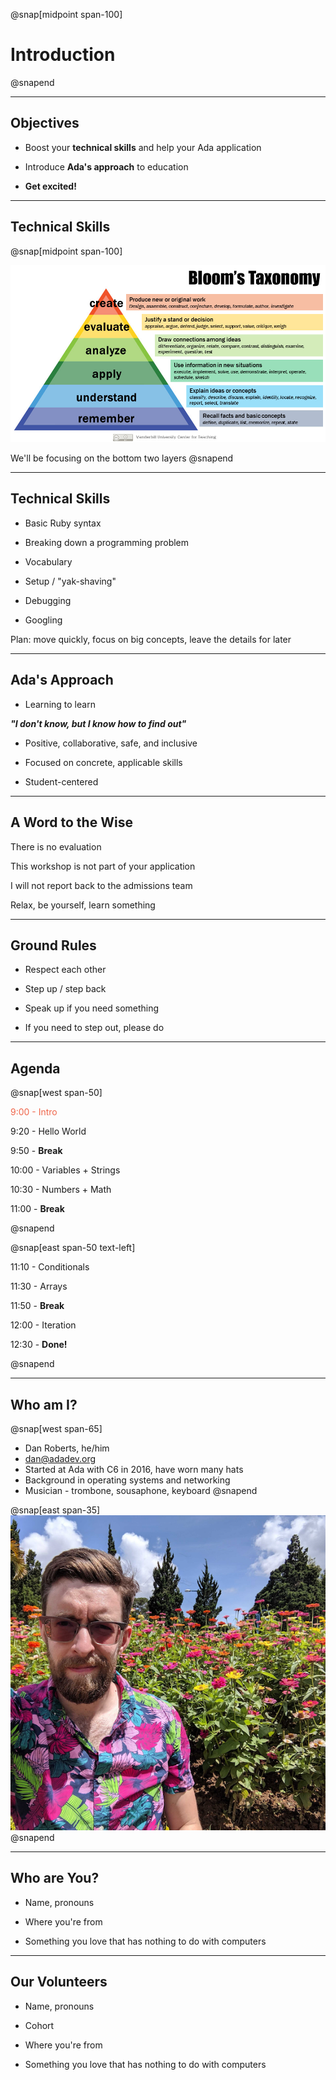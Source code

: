 @snap[midpoint span-100]

# Introduction

@snapend

---

## Objectives

- Boost your **technical skills** and help your Ada application

- Introduce **Ada's approach** to education

- **Get excited!**

---

## Technical Skills

@snap[midpoint span-100]
<br>

![height=400px](assets/images/Blooms-Taxonomy.jpg)

We'll be focusing on the bottom two layers
@snapend

---

## Technical Skills

- Basic Ruby syntax

- Breaking down a programming problem

- Vocabulary

- Setup / "yak-shaving"

- Debugging

- Googling

Plan: move quickly, focus on big concepts, leave the details for later

---


## Ada's Approach

- Learning to learn

<span class="indent">**_"I don't know, but I know how to find out"_**</span>

- Positive, collaborative, safe, and inclusive

- Focused on concrete, applicable skills

- Student-centered

---

## A Word to the Wise

There is no evaluation

This workshop is not part of your application

I will not report back to the admissions team

Relax, be yourself, learn something

---

## Ground Rules

- Respect each other

- Step up / step back

- Speak up if you need something

- If you need to step out, please do

---

## Agenda

<!-- This agenda is a guideline, only hard rule is we'll be done by 12:30 -->

@snap[west span-50]

<span style="color: #EF654A">9:00  - Intro</span>

9:20  - Hello World

9:50  - **Break**

10:00 - Variables + Strings

10:30 - Numbers + Math

11:00 - **Break**

@snapend

@snap[east span-50 text-left]

11:10 - Conditionals

11:30 - Arrays

11:50 - **Break**

12:00 - Iteration

12:30 - **Done!**

@snapend

---

## Who am I?

@snap[west span-65]

- Dan Roberts, he/him
- [dan@adadev.org](mailto:dan@adadev.org)
- Started at Ada with C6 in 2016, have worn many hats
- Background in operating systems and networking
- Musician - trombone, sousaphone, keyboard
  @snapend

@snap[east span-35]
![dan profile](assets/images/dan-flowers.png)
@snapend

---

## Who are You?

- Name, pronouns

- Where you're from

- Something you love that has nothing to do with computers

---

## Our Volunteers

- Name, pronouns

- Cohort

- Where you're from

- Something you love that has nothing to do with computers
